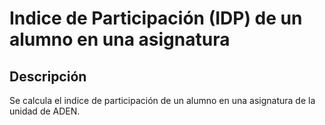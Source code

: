# Indice de Participación (IDP) de un alumno en una asignatura

## Descripción
Se calcula el indice de participación de un alumno en una asignatura de la unidad de ADEN.
